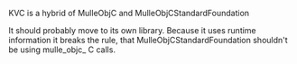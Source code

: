 KVC is a hybrid of MulleObjC and MulleObjCStandardFoundation

It should probably move to its own library. Because it 
uses runtime information it breaks the rule, that
MulleObjCStandardFoundation shouldn't be using mulle_objc_
C calls.
